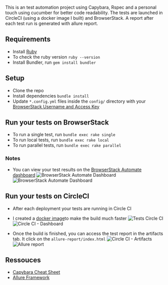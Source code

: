This is an test automation project using Capybara, Rspec and a personal touch using cucumber for better code readability.
The tests are launched in CircleCI (using a docker image I built) and BrowserStack.
A report after each test run is generated with allure report.

## Requirements
* Install [Ruby](https://www.ruby-lang.org/fr/documentation/installation/)
* To check the ruby version `ruby --version`
* Install Bundler, run `gem install bundler`

## Setup
* Clone the repo
* Install dependencies `bundle install`
* Update `*.config.yml` files inside the `config/` directory with your [BrowserStack Username and Access Key](https://www.browserstack.com/accounts/settings)

## Run your tests on BrowserStack
* To run a single test, run `bundle exec rake single`
* To run local tests, run `bundle exec rake local`
* To run parallel tests, run `bundle exec rake parallel`


### Notes
* You can view your test results on the [BrowserStack Automate dashboard](https://www.browserstack.com/automate)
![BrowserStack Automate Dashboard](https://github.com/hodehoujolive/Livestorm_Technical_Test/blob/main/assets/Screen%20Shot%202021-12-18%20at%2016.41.55.png)
![BrowserStack Automate Dashboard](https://github.com/hodehoujolive/Livestorm_Technical_Test/blob/main/assets/Screen%20Shot%202021-12-18%20at%2016.42.15.png)

## Run your tests on CircleCI
* After each deployment your tests are running in Circle CI
* I created a [docker image](https://hub.docker.com/r/jolive/rbrew/tags)to make the build much faster
![Tests Circle CI](https://github.com/hodehoujolive/Livestorm_Technical_Test/blob/main/assets/Screen%20Shot%202021-12-18%20at%2016.43.57.png)
![Circle CI - Dashboard](https://github.com/hodehoujolive/Livestorm_Technical_Test/blob/main/assets/Screen%20Shot%202021-12-18%20at%2016.44.15.png)

* Once the build is finished, you can access the test report in the artifacts tab.
It click on the `allure-report/index.html`
![Circle CI - Artifacts](https://github.com/hodehoujolive/Livestorm_Technical_Test/blob/main/assets/Screen%20Shot%202021-12-20%20at%2006.39.23.png)
![Allure report](https://github.com/hodehoujolive/Livestorm_Technical_Test/blob/main/assets/Screen%20Shot%202021-12-20%20at%2006.33.36.png)

## Ressouces
* [Capybara Cheat Sheet](https://devhints.io/capybara)
* [Allure Framework](https://docs.qameta.io/allure/)
